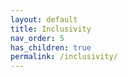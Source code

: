 ```yaml
---
layout: default
title: Inclusivity
nav_order: 5
has_children: true
permalink: /inclusivity/
---
```

